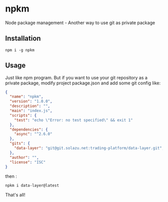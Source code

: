 # npkm
Node package management - Another way to use git as private package

## Installation

``` 
npm i -g npkm
```

## Usage

Just like npm program. But if you want to use your git repository as a private package, modify project package.json 
and add some git config like:

```json
{
  "name": "npkm",
  "version": "1.0.0",
  "description": "",
  "main": "index.js",
  "scripts": {
    "test": "echo \"Error: no test specified\" && exit 1"
  },
  "dependencies": {
    "async": "^2.6.0"
  },
  "gits": {
    "data-layer": "git@git.solazu.net:trading-platform/data-layer.git",
  },
  "author": "",
  "license": "ISC"
}

```

then : 

``` 
npkm i data-layer@latest
```

That's all!
